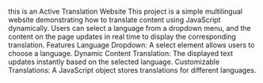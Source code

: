 this is an Active Translation Website
This project is a simple multilingual website demonstrating how to translate content using JavaScript dynamically. Users can select a language from a dropdown menu, and the content on the page updates in real time to display the corresponding translation.
Features
Language Dropdown: A select element allows users to choose a language.
Dynamic Content Translation: The displayed text updates instantly based on the selected language.
Customizable Translations: A JavaScript object stores translations for different languages.
